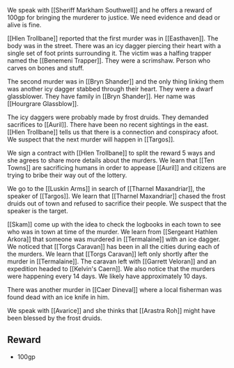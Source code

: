 We speak with [[Sheriff Markham Southwell]] and he offers a reward of 100gp for bringing the murderer to justice. We need evidence and dead or alive is fine. 

[[Hlen Trollbane]] reported that the first murder was in [[Easthaven]]. The body was in the street. There was an icy dagger piercing their heart with a single set of foot prints surrounding it. The victim was a halfing trapper named the [[Benemeni Trapper]]. They were a scrimshaw. Person who carves on bones and stuff.

The second murder was in [[Bryn Shander]] and the only thing linking them was another icy dagger stabbed through their heart. They were a dwarf glassblower. They have family in [[Bryn Shander]]. Her name was [[Hourgrare Glassblow]].

The icy daggers were probably made by frost druids. They demanded sacrifices to [[Auril]]. There have been no recent sightings in the east. [[Hlen Trollbane]] tells us that there is a connection and conspiracy afoot. We suspect that the next murder will happen in [[Targos]].

We sign a contract with [[Hlen Trollbane]] to split the reward 5 ways and she agrees to share more details about the murders. We learn that [[Ten Towns]] are sacrificing humans in order to appease [[Auril]] and citizens are trying to bribe their way out of the lottery.

We go to the [[Luskin Arms]] in search of [[Tharnel Maxandriar]], the speaker of [[Targos]]. We learn that [[Tharnel Maxandriar]] chased the frost druids out of town and refused to sacrifice their people. We suspect that the speaker is the target.

[[Skam]] come up with the idea to check the logbooks in each town to see who was in town at time of the murder. We learn from [[Sergeant Hathlen Arkora]] that someone was murdered in [[Termalaine]] with an ice dagger. We noticed that [[Torgs Caravan]] has been in all the cities during each of the murders. We learn that [[Torgs Caravan]] left only shortly after the murder in [[Termalaine]]. The caravan left with [[Garrett Veloran]] and an expedition headed to [[Kelvin's Caern]]. We also notice that the murders were happening every 14 days. We likely have approximately 10 days.

There was another murder in [[Caer Dineval]] where a local fisherman was found dead with an ice knife in him.

We speak with [[Avarice]] and she thinks that [[Arastra Roh]] might have been blessed by the frost druids.
## Reward
- 100gp
